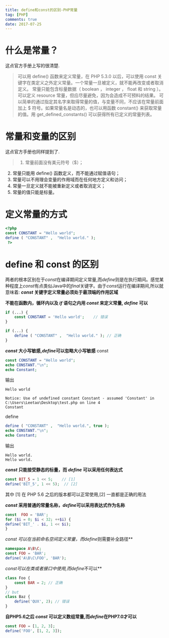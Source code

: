 ```yaml
---
title: define和const的区别-PHP常量
tag: [PHP]
comments: true
date: 2017-07-25
---
```








# 什么是常量？
这点官方手册上写的很清楚.
>可以用 define()  函数来定义常量，在 PHP 5.3.0 以后，可以使用 const 关键字在类定义之外定义常量。一个常量一旦被定义，就不能再改变或者取消定义。
常量只能包含标量数据（ boolean ， integer ， float  和 string ）。可以定义 resource  常量，但应尽量避免，因为会造成不可预料的结果。 
可以简单的通过指定其名字来取得常量的值，与变量不同，不应该在常量前面加上 $ 符号。如果常量名是动态的，也可以用函数 constant()  来获取常量的值。用 get_defined_constants()  可以获得所有已定义的常量列表。 

# 常量和变量的区别
这点官方手册也同样提到了.
>1. 常量前面没有美元符号（$）；  
2.  常量只能用 define()  函数定义，而不能通过赋值语句；  
3.  常量可以不用理会变量的作用域而在任何地方定义和访问；  
4.  常量一旦定义就不能被重新定义或者取消定义；  
5.  常量的值只能是标量。 

# 定义常量的方式

```php
<?php
const CONSTANT = "Hello world";
define ( "CONSTANT" ,  "Hello world." );
 ?> 
```

# define 和 const 的区别
两者的根本区别在于*const*在编译期间定义常量,而*define*则是在执行期间。感觉某种程度上*const*有点类似Java中的*final*关键字。由于*const*运行在编译期间,所以就意味着:
***const* 关键字定义常量必须处于最顶端的作用区域**

**不能在函数内，循环内以及 *if* 语句之内用 *const* 来定义常量, *define* 可以**

```php
if (...) {
    const CONSTANT = 'Hello world';    // 错误
}

if (...) {
    define ( "CONSTANT" ,  "Hello world." ); // 正确
}
```
***const* 大小写敏感,*define*可以忽略大小写敏感**
const

```php
const CONSTANT = "Hello world";
echo CONSTANT."\n";
echo Constant;
```
输出

```shell
Hello world

Notice: Use of undefined constant Constant - assumed 'Constant' in C:\Users\Leetao\Desktop\test.php on line 4
Constant
```

define

```php
define ( "CONSTANT" ,  "Hello world.", true );
echo CONSTANT."\n";
echo Constant;
```
输出

```shell
Hello world.
Hello world.
```

***const* 只能接受静态的标量，而 *define* 可以采用任何表达式**

```php
const BIT_5 = 1 << 5;    // [1]
define('BIT_5', 1 << 5);  // [2]
```
其中 [1] 在 PHP 5.6 之后的版本都可以正常使用,[2] 一直都是正确的用法

***const* 采用普通的常量名称，*define*可以采用表达式作为名称**

```php
const  FOO = 'BAR';
for ($i = 0; $i < 32; ++$i) {
define('BIT_' . $i, 1 << $i);
}
```

***const* 可以在当前命名空间定义常量，而*define*则需要补全路径**

```php
namespace A\B\C;
const FOO = 'BAR';
define('A\B\C\FOO', 'BAR');
```

***const*可以在类或者接口中使用,而*define*不可以**

```php
class Foo {
    const BAR = 2; // 正确
}
// but
class Baz {
    define('QUX', 2); // 错误
}
```

**自PHP5.6之后 *const* 可以定义数组常量,而*define*在PHP7.0才可以**

```php
const FOO = [1, 2, 3]; 
define('FOO', [1, 2, 3]); 
```

